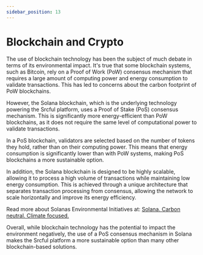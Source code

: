 ```yaml
---
sidebar_position: 13
---
```


# Blockchain and Crypto

The use of blockchain technology has been the subject of much debate in terms of its environmental impact. It's true that some blockchain systems, such as Bitcoin, rely on a Proof of Work (PoW) consensus mechanism that requires a large amount of computing power and energy consumption to validate transactions. This has led to concerns about the carbon footprint of PoW blockchains.

However, the Solana blockchain, which is the underlying technology powering the Srcful platform, uses a Proof of Stake (PoS) consensus mechanism. This is significantly more energy-efficient than PoW blockchains, as it does not require the same level of computational power to validate transactions.

In a PoS blockchain, validators are selected based on the number of tokens they hold, rather than on their computing power. This means that energy consumption is significantly lower than with PoW systems, making PoS blockchains a more sustainable option.

In addition, the Solana blockchain is designed to be highly scalable, allowing it to process a high volume of transactions while maintaining low energy consumption. This is achieved through a unique architecture that separates transaction processing from consensus, allowing the network to scale horizontally and improve its energy efficiency.

Read more about Solanas Environmental Initiatives at: <a class="button button--primary" href="https://solana.com/environment">Solana. Carbon neutral. Climate focused.</a>

Overall, while blockchain technology has the potential to impact the environment negatively, the use of a PoS consensus mechanism in Solana makes the Srcful platform a more sustainable option than many other blockchain-based solutions.